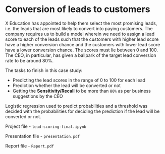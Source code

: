 # Conversion of leads to customers

X Education has appointed to help them select the most promising leads, i.e. the leads that are most likely to convert into paying customers. The company requires us to build a model wherein we need to assign a lead score to each of the leads such that the customers with higher lead score have a higher conversion chance and the customers with lower lead score have a lower conversion chance. The scores must lie between 0 and 100. The CEO, in particular, has given a ballpark of the target lead conversion rate to be around 80%.


The tasks to finish in this case study:
- Predicting the lead scores in the range of 0 to 100 for each lead
- Prediction whether the lead will be converted or not
- Getting the __Sensitivity/Recall__ to be more than `80%` as per business suggestions by the CEO

Logistic regression used to predict probabilities and a threshold was decided with the probabilities for deciding the prediction if the lead will be converted or not.

Project file - `lead-scoring-final.ipynb`

Presentation file - `presentation.pdf`

Report file - `Report.pdf`
